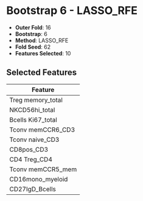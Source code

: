 # Bootstrap 6 - LASSO_RFE

- **Outer Fold**: 16
- **Bootstrap**: 6
- **Method**: LASSO_RFE
- **Fold Seed**: 62
- **Features Selected**: 10

## Selected Features

| Feature |
|---------|
| Treg memory_total |
| NKCD56hi_total |
| Bcells Ki67_total |
| Tconv memCCR6_CD3 |
| Tconv naive_CD3 |
| CD8pos_CD3 |
| CD4 Treg_CD4 |
| Tconv memCCR5_mem |
| CD16mono_myeloid |
| CD27IgD_Bcells |

